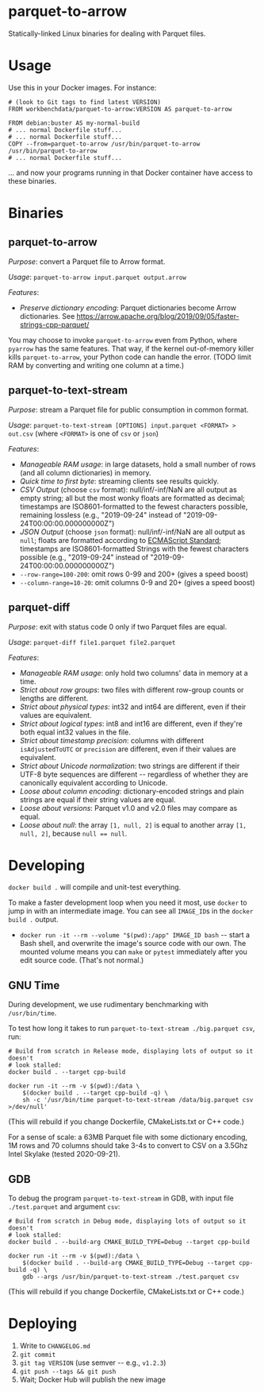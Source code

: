 parquet-to-arrow
================

Statically-linked Linux binaries for dealing with Parquet files.

Usage
=====

Use this in your Docker images. For instance:

```
# (look to Git tags to find latest VERSION)
FROM workbenchdata/parquet-to-arrow:VERSION AS parquet-to-arrow

FROM debian:buster AS my-normal-build
# ... normal Dockerfile stuff...
# ... normal Dockerfile stuff...
COPY --from=parquet-to-arrow /usr/bin/parquet-to-arrow /usr/bin/parquet-to-arrow
# ... normal Dockerfile stuff...
```

... and now your programs running in that Docker container have access
to these binaries.

Binaries
========

parquet-to-arrow
----------------

*Purpose*: convert a Parquet file to Arrow format.

*Usage*: `parquet-to-arrow input.parquet output.arrow`

*Features*:

* _Preserve dictionary encoding_: Parquet dictionaries become Arrow
  dictionaries. See https://arrow.apache.org/blog/2019/09/05/faster-strings-cpp-parquet/

You may choose to invoke `parquet-to-arrow` even from Python, where `pyarrow`
has the same features. That way, if the kernel out-of-memory killer kills
`parquet-to-arrow`, your Python code can handle the error. (TODO limit RAM by
converting and writing one column at a time.)

parquet-to-text-stream
----------------------

*Purpose*: stream a Parquet file for public consumption in common format.

*Usage*: `parquet-to-text-stream [OPTIONS] input.parquet <FORMAT> > out.csv`
(where `<FORMAT>` is one of `csv` or `json`)

*Features*:

* _Manageable RAM usage_: in large datasets, hold a small number of rows (and
  all column dictionaries) in memory.
* _Quick time to first byte_: streaming clients see results quickly.
* _CSV Output_ (choose `csv` format): null/inf/-inf/NaN are all output as empty
  string; all but the most wonky floats are formatted as decimal; timestamps
  are ISO8601-formatted to the fewest characters possible, remaining lossless
  (e.g., "2019-09-24" instead of "2019-09-24T00:00:00.000000000Z")
* _JSON Output_ (choose `json` format): null/inf/-inf/NaN are all output as
  `null`; floats are formatted according to
  [ECMAScript Standard](https://www.ecma-international.org/ecma-262/6.0/#sec-tostring-applied-to-the-number-type);
  timestamps are ISO8601-formatted Strings with the fewest characters possible
  (e.g., "2019-09-24" instead of "2019-09-24T00:00:00.000000000Z")
* `--row-range=100-200`: omit rows 0-99 and 200+ (gives a speed boost)
* `--column-range=10-20`: omit columns 0-9 and 20+ (gives a speed boost)

parquet-diff
------------

*Purpose*: exit with status code 0 only if two Parquet files are equal.

*Usage*: `parquet-diff file1.parquet file2.parquet`

*Features*:

* _Manageable RAM usage_: only hold two columns' data in memory at a time.
* _Strict about row groups_: two files with different row-group counts or
  lengths are different.
* _Strict about physical types_: int32 and int64 are different, even if their
  values are equivalent.
* _Strict about logical types_: int8 and int16 are different, even if they're
  both equal int32 values in the file.
* _Strict about timestamp precision_: columns with different `isAdjustedToUTC`
  or `precision` are different, even if their values are equivalent.
* _Strict about Unicode normalization_: two strings are different if their
  UTF-8 byte sequences are different -- regardless of whether they are
  canonically equivalent according to Unicode.
* _Loose about column encoding_: dictionary-encoded strings and plain strings
  are equal if their string values are equal.
* _Loose about versions_: Parquet v1.0 and v2.0 files may compare as equal.
* _Loose about null_: the array `[1, null, 2]` is equal to another array
  `[1, null, 2]`, because `null == null`.

Developing
==========

`docker build .` will compile and unit-test everything.

To make a faster development loop when you need it most, use `docker` to
jump in with an intermediate image. You can see all `IMAGE_ID`s in the
`docker build .` output.

* `docker run -it --rm --volume "$(pwd):/app" IMAGE_ID bash` -- start a
  Bash shell, and overwrite the image's source code with our own. The mounted
  volume means you can `make` or `pytest` immediately after you edit source
  code. (That's not normal.)

GNU Time
--------

During development, we use rudimentary benchmarking with `/usr/bin/time`.

To test how long it takes to run `parquet-to-text-stream ./big.parquet csv`,
run:

```
# Build from scratch in Release mode, displaying lots of output so it doesn't
# look stalled:
docker build . --target cpp-build

docker run -it --rm -v $(pwd):/data \
    $(docker build . --target cpp-build -q) \
    sh -c '/usr/bin/time parquet-to-text-stream /data/big.parquet csv >/dev/null'
```

(This will rebuild if you change Dockerfile, CMakeLists.txt or C++ code.)

For a sense of scale: a 63MB Parquet file with some dictionary encoding, 1M rows
and 70 columns should take 3-4s to convert to CSV on a 3.5Ghz Intel Skylake
(tested 2020-09-21).

GDB
---

To debug the program `parquet-to-text-stream` in GDB, with input file
`./test.parquet` and argument `csv`:

```
# Build from scratch in Debug mode, displaying lots of output so it doesn't
# look stalled:
docker build . --build-arg CMAKE_BUILD_TYPE=Debug --target cpp-build

docker run -it --rm -v $(pwd):/data \
    $(docker build . --build-arg CMAKE_BUILD_TYPE=Debug --target cpp-build -q) \
    gdb --args /usr/bin/parquet-to-text-stream ./test.parquet csv
```

(This will rebuild if you change Dockerfile, CMakeLists.txt or C++ code.)

Deploying
=========

1. Write to `CHANGELOG.md`
2. `git commit`
3. `git tag VERSION` (use semver -- e.g., `v1.2.3`)
4. `git push --tags && git push`
5. Wait; Docker Hub will publish the new image
